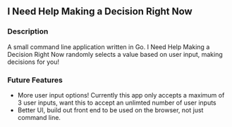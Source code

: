 ## I Need Help Making a Decision Right Now

### Description
A small command line application written in Go.  I Need Help Making a Decision Right Now randomly selects a value based on user input, making decisions for you!

### Future Features
 - More user input options! Currently this app only accepts a maximum of 3 user inputs, want this to accept an unlimted number of user inputs
 - Better UI, build out front end to be used on the browser, not just command line. 




